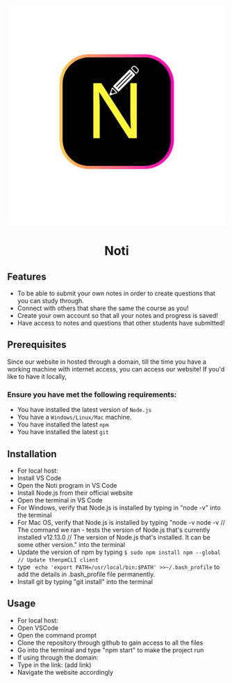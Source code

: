 ![Getting Started](applogo.svg)
<h1 align="center"><strong>Noti</strong></h1>

## Features

- To be able to submit your own notes in order to create questions that you can study through.
- Connect with others that share the same the course as you!
- Create your own account so that all your notes and progress is saved!
- Have access to notes and questions that other students have submitted!


## Prerequisites
Since our website in hosted through a domain, till the time you have a working machine with internet access, you can access our website! If you'd like to have it locally,

### Ensure you have met the following requirements: 
- You have installed the latest version of ` Node.js `
- You have a ` Windows/Linux/Mac ` machine. 
- You have installed the latest ` npm `
- You have installed the latest ` git `


## Installation
- For local host:
- Install VS Code
- Open the Noti program in VS Code
- Install Node.js from their official website
- Open the terminal in VS Code
- For Windows, verify that Node.js is installed by typing in "node -v" into the terminal 
- For Mac OS, verify that Node.js is installed by typing "node -v node -v // The command we ran - tests the version of Node.js that's currently installed v12.13.0 // The version of Node.js that's installed. It can be some other version." into the terminal
- Update the version of npm by typing ` $ sudo npm install npm --global // Update thenpmCLI client `
- type ` echo 'export PATH=/usr/local/bin:$PATH' >>~/.bash_profile`  to add the details in .bash_profile file permanently.
- Install git by typing "git install" into the terminal

## Usage
- For local host:
- Open VSCode
- Open the command prompt
- Clone the repository through github to gain access to all the files
- Go into the terminal and type "npm start" to make the project run
- If using through the domain:
- Type in the link: (add link)
- Navigate the website accordingly








